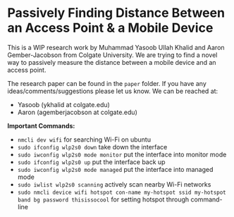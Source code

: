 Passively Finding Distance Between an Access Point & a Mobile Device
=======================

This is a WIP research work by Muhammad Yasoob Ullah Khalid and Aaron Gember-Jacobson from Colgate University. We are trying to find a novel way to passively measure the distance between a mobile device and an access point.

The research paper can be found in the `paper` folder. If you have any ideas/comments/suggestions please let us know. We can be reached at:

- Yasoob (ykhalid at colgate.edu)
- Aaron  (agemberjacobson at colgate.edu)

**Important Commands:**

- `nmcli dev wifi` for searching Wi-Fi on ubuntu
- `sudo ifconfig wlp2s0 down` take down the interface
- `sudo iwconfig wlp2s0 mode monitor` put the interface into monitor mode
- `sudo ifconfig wlp2s0 up` put the interface back up
- `sudo iwconfig wlp2s0 mode managed` put the interface into managed mode
- `sudo iwlist wlp2s0 scanning` actively scan nearby Wi-Fi networks
- `sudo nmcli device wifi hotspot con-name my-hotspot ssid my-hotspot band bg password thisissocool` for setting hotspot through command-line
